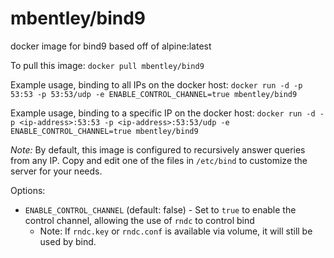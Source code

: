 mbentley/bind9
==============

docker image for bind9
based off of alpine:latest

To pull this image:
`docker pull mbentley/bind9`

Example usage, binding to all IPs on the docker host:
`docker run -d -p 53:53 -p 53:53/udp -e ENABLE_CONTROL_CHANNEL=true mbentley/bind9`

Example usage, binding to a specific IP on the docker host:
`docker run -d -p <ip-address>:53:53 -p <ip-address>:53:53/udp -e ENABLE_CONTROL_CHANNEL=true mbentley/bind9`

*Note:* By default, this image is configured to recursively answer queries from any IP.  Copy and edit one of the files in `/etc/bind` to customize the server for your needs.

Options:
  * `ENABLE_CONTROL_CHANNEL` (default: false) - Set to `true` to enable the control channel, allowing the use of `rndc` to control bind
    * Note: If `rndc.key` or `rndc.conf` is available via volume, it will still be used by bind.
